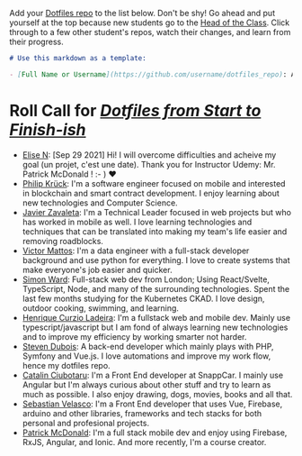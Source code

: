 Add your [Dotfiles repo](https://github.com/eieioxyz/dotfiles_macos) to the list below. Don't be shy! Go ahead and put yourself at the top because new students go to the [Head of the Class](https://www.youtube.com/watch?v=Xjb3Py_37nM). Click through to a few other student's repos, watch their changes, and learn from their progress.

```md
# Use this markdown as a template:

- [Full Name or Username](https://github.com/username/dotfiles_repo): A brief introduction about yourself; technologies you use, where you're from, a link to your portfolio, things you enjoy, etc.
```

# Roll Call for [*Dotfiles from Start to Finish-ish*](http://dotfiles.eieio.xyz/)

- [Elise N](https://github.com/elisencode/dotfiles): [Sep 29 2021] Hi! I will overcome difficulties and acheive my goal (un projet, c'est une date). Thank you for Instructor Udemy: Mr. Patrick McDonald ! :- ) :heart:
- [Philip Krück](https://github.com/philipkrck/dotfiles): I'm a software engineer focused on mobile and interested in blockchain and smart contract development. I enjoy learning about new technologies and Computer Science.
- [Javier Zavaleta](https://github.com/JavaZava/dotfiles): I'm a Technical Leader focused in web projects but who has worked in mobile as well. I love learning technologies and techniques that can be translated into making my team's life easier and removing roadblocks.
- [Victor Mattos](https://github.com/vicmattos/dotfiles_macos): I'm a data engineer with a full-stack developer background and use python for everything. I love to create systems that make everyone's job easier and quicker.
- [Simon Ward](https://github.com/simonward87/dotfiles): Full-stack web dev from London; Using React/Svelte, TypeScript, Node, and many of the surrounding technologies. Spent the last few months studying for the Kubernetes CKAD. I love design, outdoor cooking, swimming, and learning.
- [Henrique Curzio Ladeira](https://github.com/henrique-c-ladeira/dotfiles-ubuntu): I'm a fullstack web and mobile dev. Mainly use typescript/javascript but I am fond of always learning new technologies and to improve my efficiency by working smarter not harder.
- [Steven Dubois](https://github.com/duboiss/dotfiles): A back-end developer which mainly plays with PHP, Symfony and Vue.js. I love automations and improve my work flow, hence my dotfiles repo.
- [Catalin Ciubotaru](https://github.com/FunnyGhost/dotfiles): I'm a Front End developer at SnappCar. I mainly use Angular but I'm always curious about other stuff and try to learn as much as possible. I also enjoy drawing, dogs, movies, books and all that. 
- [Sebastian Velasco](https://github.com/sebasvelasco353/.dotfiles): I'm a Front End developer that uses Vue, Firebase, arduino and other libraries, frameworks and tech stacks for both personal and profesional projects.
- [Patrick McDonald](https://github.com/WhatsThatItsPat/dotfiles): I'm a full stack mobile dev and enjoy using Firebase, RxJS, Angular, and Ionic. And more recently, I'm a course creator.
